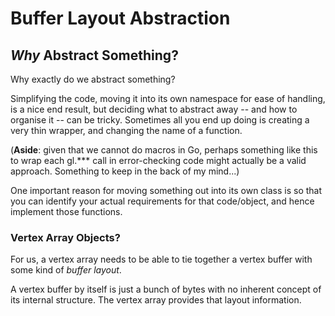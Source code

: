# Buffer Layout Abstraction

## _Why_ Abstract Something?

Why exactly do we abstract something?

Simplifying the code, moving it into its own namespace for ease of handling, is a nice end result, but deciding what to abstract away -- and how to organise it -- can be tricky. Sometimes all you end up doing is creating a very thin wrapper, and changing the name of a function.

(**Aside**: given that we cannot do macros in Go, perhaps something like this to wrap each gl.\*\*\* call in error-checking code might actually be a valid approach. Something to keep in the back of my mind...)

One important reason for moving something out into its own class is so that you can identify your actual requirements for that code/object, and hence implement those functions.

### Vertex Array Objects?

For us, a vertex array needs to be able to tie together a vertex buffer with some kind of _buffer layout_.

A vertex buffer by itself is just a bunch of bytes with no inherent concept of its internal structure. The vertex array provides that layout information.
